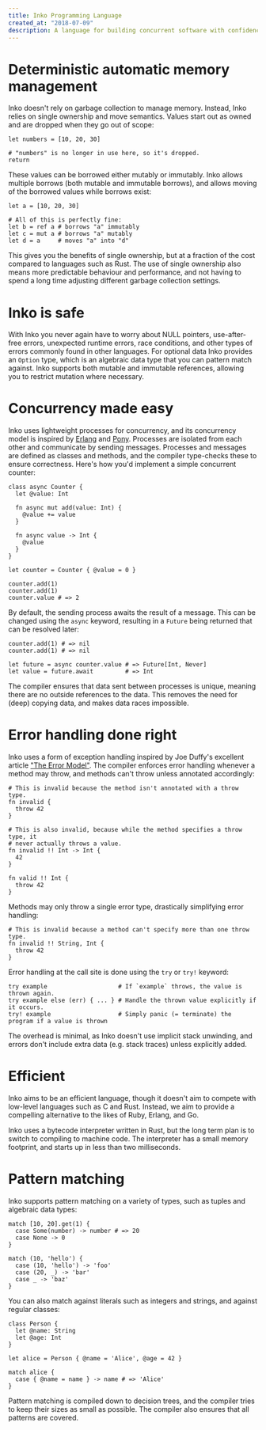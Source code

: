 ```yaml
---
title: Inko Programming Language
created_at: "2018-07-09"
description: A language for building concurrent software with confidence
---
```


# Deterministic automatic memory management

Inko doesn't rely on garbage collection to manage memory. Instead, Inko relies
on single ownership and move semantics. Values start out as owned and are
dropped when they go out of scope:

```inko
let numbers = [10, 20, 30]

# "numbers" is no longer in use here, so it's dropped.
return
```

These values can be borrowed either mutably or immutably. Inko allows multiple
borrows (both mutable and immutable borrows), and allows moving of the borrowed
values while borrows exist:

```inko
let a = [10, 20, 30]

# All of this is perfectly fine:
let b = ref a # borrows "a" immutably
let c = mut a # borrows "a" mutably
let d = a     # moves "a" into "d"
```

This gives you the benefits of single ownership, but at a fraction of the cost
compared to languages such as Rust. The use of single ownership also means more
predictable behaviour and performance, and not having to spend a long time
adjusting different garbage collection settings.

# Inko is safe

With Inko you never again have to worry about NULL pointers, use-after-free
errors, unexpected runtime errors, race conditions, and other types of errors
commonly found in other languages. For optional data Inko provides an `Option`
type, which is an algebraic data type that you can pattern match against. Inko
supports both mutable and immutable references, allowing you to restrict
mutation where necessary.

# Concurrency made easy

Inko uses lightweight processes for concurrency, and its concurrency model is
inspired by [Erlang](https://www.erlang.org/) and
[Pony](https://www.ponylang.io/). Processes are isolated from each other and
communicate by sending messages. Processes and messages are defined as classes
and methods, and the compiler type-checks these to ensure correctness. Here's
how you'd implement a simple concurrent counter:

```inko
class async Counter {
  let @value: Int

  fn async mut add(value: Int) {
    @value += value
  }

  fn async value -> Int {
    @value
  }
}

let counter = Counter { @value = 0 }

counter.add(1)
counter.add(1)
counter.value # => 2
```

By default, the sending process awaits the result of a message. This can be
changed using the `async` keyword, resulting in a `Future` being returned that
can be resolved later:

```inko
counter.add(1) # => nil
counter.add(1) # => nil

let future = async counter.value # => Future[Int, Never]
let value = future.await         # => Int
```

The compiler ensures that data sent between processes is unique, meaning there
are no outside references to the data. This removes the need for (deep) copying
data, and makes data races impossible.

# Error handling done right

Inko uses a form of exception handling inspired by Joe Duffy's excellent article
["The Error Model"](http://joeduffyblog.com/2016/02/07/the-error-model/). The
compiler enforces error handling whenever a method may throw, and methods can't
throw unless annotated accordingly:

```inko
# This is invalid because the method isn't annotated with a throw type.
fn invalid {
  throw 42
}

# This is also invalid, because while the method specifies a throw type, it
# never actually throws a value.
fn invalid !! Int -> Int {
  42
}

fn valid !! Int {
  throw 42
}
```

Methods may only throw a single error type, drastically simplifying error
handling:

```inko
# This is invalid because a method can't specify more than one throw type.
fn invalid !! String, Int {
  throw 42
}
```

Error handling at the call site is done using the `try` or `try!` keyword:

```inko
try example                    # If `example` throws, the value is thrown again.
try example else (err) { ... } # Handle the thrown value explicitly if it occurs.
try! example                   # Simply panic (= terminate) the program if a value is thrown
```

The overhead is minimal, as Inko doesn't use implicit stack unwinding, and
errors don't include extra data (e.g. stack traces) unless explicitly added.

# Efficient

Inko aims to be an efficient language, though it doesn't aim to compete with
low-level languages such as C and Rust. Instead, we aim to provide a compelling
alternative to the likes of Ruby, Erlang, and Go.

Inko uses a bytecode interpreter written in Rust, but the long term plan is to
switch to compiling to machine code. The interpreter has a small memory
footprint, and starts up in less than two milliseconds.

# Pattern matching

Inko supports pattern matching on a variety of types, such as tuples and
algebraic data types:

```inko
match [10, 20].get(1) {
  case Some(number) -> number # => 20
  case None -> 0
}

match (10, 'hello') {
  case (10, 'hello') -> 'foo'
  case (20, _) -> 'bar'
  case _ -> 'baz'
}
```

You can also match against literals such as integers and strings, and against
regular classes:

```inko
class Person {
  let @name: String
  let @age: Int
}

let alice = Person { @name = 'Alice', @age = 42 }

match alice {
  case { @name = name } -> name # => 'Alice'
}
```

Pattern matching is compiled down to decision trees, and the compiler tries to
keep their sizes as small as possible. The compiler also ensures that all
patterns are covered.

